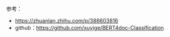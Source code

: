 参考：
- https://zhuanlan.zhihu.com/p/386603816
- github：https://github.com/xuyige/BERT4doc-Classification
